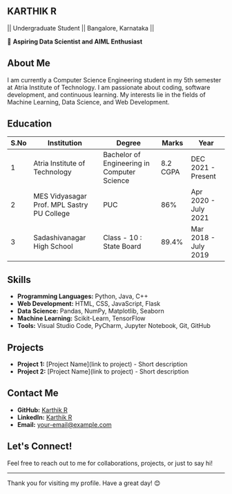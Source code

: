 ## KARTHIK R

<!--
**itsme-rk/itsme-rk** is a ✨ _special_ ✨ repository because its `README.md` (this file) appears on your GitHub profile.

Here are some ideas to get you started:

- 🔭 I’m currently working on ...
- 🌱 I’m currently learning ...
- 👯 I’m looking to collaborate on ...
- 🤔 I’m looking for help with ...
- 💬 Ask me about ...
- 📫 How to reach me: ...
- 😄 Pronouns: ...
- ⚡ Fun fact: ...
-->
|| Undergraduate Student || Bangalore, Karnataka ||

🔭 **Aspiring Data Scientist and AIML Enthusiast**

## About Me
I am currently a Computer Science Engineering student in my 5th semester at Atria Institute of Technology. I am passionate about coding, software development, and continuous learning. My interests lie in the fields of Machine Learning, Data Science, and Web Development.

## Education
| S.No | Institution          | Degree                             | Marks | Year                   |
|------|----------------------|------------------------------------|-------|------------------------|
| 1    | Atria Institute of Technology | Bachelor of Engineering in Computer Science | 8.2 CGPA | DEC 2021 - Present     |
| 2    | MES Vidyasagar Prof. MPL Sastry PU College   | PUC           | 86%   | Apr 2020 - July 2021   |
| 3    | Sadashivanagar High School   | Class - 10 : State Board          | 89.4% | Mar 2018 - July 2019   |


## Skills
- **Programming Languages:** Python, Java, C++
- **Web Development:** HTML, CSS, JavaScript, Flask
- **Data Science:** Pandas, NumPy, Matplotlib, Seaborn
- **Machine Learning:** Scikit-Learn, TensorFlow
- **Tools:** Visual Studio Code, PyCharm, Jupyter Notebook, Git, GitHub

## Projects
- **Project 1:** [Project Name](link to project) - Short description
- **Project 2:** [Project Name](link to project) - Short description

## Contact Me
- **GitHub:** [Karthik R](https://github.com/itsme-rk)
- **LinkedIn:** [Karthik R]([https://www.linkedin.com/in/yourlinkedinusername](https://www.linkedin.com/in/karthik-r-171927213/))
- **Email:** [your-email@example.com](mailto:your-karthikramesh1813@gmail.com)

## Let's Connect!
Feel free to reach out to me for collaborations, projects, or just to say hi!

---

Thank you for visiting my profile. Have a great day! 😊
